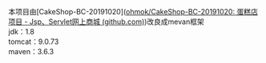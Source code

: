 本项目由[CakeShop-BC-20191020]([ohmok/CakeShop-BC-20191020: 蛋糕店项目 - Jsp、Servlet网上商城 (github.com)](https://github.com/ohmok/CakeShop-BC-20191020))改良成mevan框架<br />
jdk：1.8<br />
tomcat：9.0.73<br />
maven：3.6.3<br />
